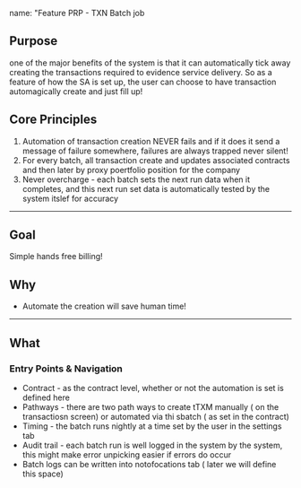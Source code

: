 name: "Feature PRP - TXN Batch job
## Purpose
one of the major benefits of the system is that it can automatically tick away creating the transactions required to evidence service delivery. So as a feature of how the SA is set up, the user can choose to have transaction automagically create and just fill up!

## Core Principles
1. Automation of transaction creation NEVER fails and if it does it send a message of failure somewhere, failures are always trapped never silent!
2. For every batch, all transaction create and updates associated contracts and then later by proxy poertfolio position for the company
3. Never overcharge - each batch sets the next run data when it completes, and this next run set data is automatically tested by the system itslef for accuracy


---

## Goal
Simple hands free billing!

## Why
- Automate the creation will save human time!

---

## What

### Entry Points & Navigation
- Contract - as the contract level, whether or not the automation is set is defined here
- Pathways - there are two path ways to create tTXM manually ( on the transactiosn screen) or automated via thi sbatch ( as set in the contract)
- Timing - the batch runs nightly at a time set by the user in the settings tab
- Audit trail - each batch run is well logged in the system by the system, this might make error unpicking easier if errors do occur
- Batch logs can be written into notofocations tab ( later we will define this space)


